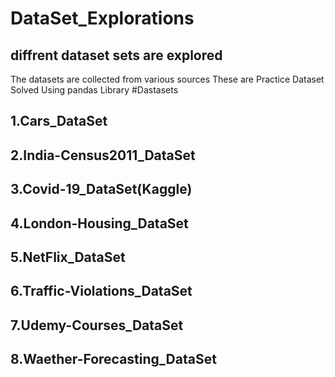 # DataSet_Explorations
## diffrent dataset sets are explored 
The datasets are collected from various sources
These are Practice Dataset Solved Using pandas Library
#Dastasets
## 1.Cars_DataSet
## 2.India-Census2011_DataSet
## 3.Covid-19_DataSet(Kaggle)
## 4.London-Housing_DataSet
## 5.NetFlix_DataSet
## 6.Traffic-Violations_DataSet
## 7.Udemy-Courses_DataSet
## 8.Waether-Forecasting_DataSet
